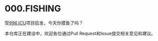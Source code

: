 # 000.FISHING

受[996.ICU](https://github.com/996icu/996.ICU)项目启发，今天你摸鱼了吗？

本仓库正在建设中，欢迎各位通过Pull Request和Issue提交相关意见和建议。
